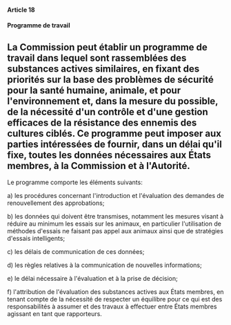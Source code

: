 #### Article 18
#### Programme de travail

La Commission peut établir un programme de travail dans lequel sont rassemblées des substances actives similaires, en fixant des priorités sur la base des problèmes de sécurité pour la santé humaine, animale, et pour l'environnement et, dans la mesure du possible, de la nécessité d'un contrôle et d'une gestion efficaces de la résistance des ennemis des cultures ciblés. Ce programme peut imposer aux parties intéressées de fournir, dans un délai qu'il fixe, toutes les données nécessaires aux États membres, à la Commission et à l'Autorité.
---


Le programme comporte les éléments suivants:

a) les procédures concernant l'introduction et l'évaluation des demandes de renouvellement des approbations;

b) les données qui doivent être transmises, notamment les mesures visant à réduire au minimum les essais sur les animaux, en particulier l'utilisation de méthodes d'essais ne faisant pas appel aux animaux ainsi que de stratégies d'essais intelligents;

c) les délais de communication de ces données;

d) les règles relatives à la communication de nouvelles informations;

e) le délai nécessaire à l'évaluation et à la prise de décision;

f) l'attribution de l'évaluation des substances actives aux États membres, en tenant compte de la nécessité de respecter un équilibre pour ce qui est des responsabilités à assumer et des travaux à effectuer entre États membres agissant en tant que rapporteurs.